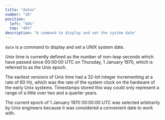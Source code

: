 ```yaml
---
title: "dates"
number: "26"
position:
  left: "84%"
  top: "46%"
description: "A command to display and set the system date"
---
```


`date` is a command to display and set a UNIX system date.

Unix time is currently defined as the number of non-leap seconds which have passed since 00:00:00 UTC on Thursday, 1 January 1970,
which is referred to as the Unix epoch.

The earliest versions of Unix time had a 32-bit integer incrementing at a rate of 60 Hz, which was the rate of the system clock
on the hardware of the early Unix systems.
Timestamps stored this way could only represent a range of a little over two and a quarter years.

The current epoch of 1 January 1970 00:00:00 UTC was selected arbitrarily by Unix engineers because it was considered a
convenient date to work with.

